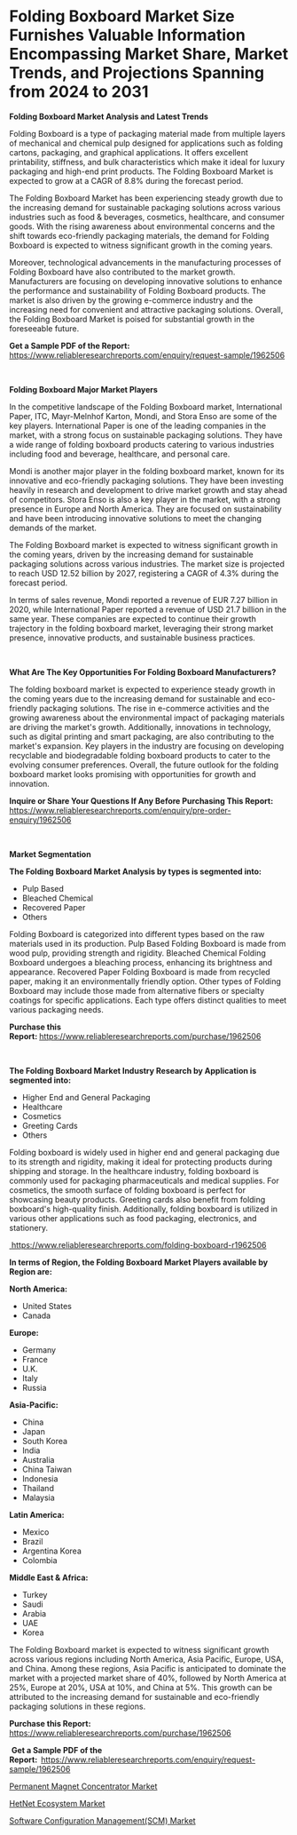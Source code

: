 <p><h1>Folding Boxboard Market Size Furnishes Valuable Information Encompassing Market Share, Market Trends, and Projections Spanning from 2024 to 2031</h1></p><p><strong>Folding Boxboard Market Analysis and Latest Trends</strong></p>
<p><p>Folding Boxboard is a type of packaging material made from multiple layers of mechanical and chemical pulp designed for applications such as folding cartons, packaging, and graphical applications. It offers excellent printability, stiffness, and bulk characteristics which make it ideal for luxury packaging and high-end print products. The Folding Boxboard Market is expected to grow at a CAGR of 8.8% during the forecast period.</p><p>The Folding Boxboard Market has been experiencing steady growth due to the increasing demand for sustainable packaging solutions across various industries such as food & beverages, cosmetics, healthcare, and consumer goods. With the rising awareness about environmental concerns and the shift towards eco-friendly packaging materials, the demand for Folding Boxboard is expected to witness significant growth in the coming years.</p><p>Moreover, technological advancements in the manufacturing processes of Folding Boxboard have also contributed to the market growth. Manufacturers are focusing on developing innovative solutions to enhance the performance and sustainability of Folding Boxboard products. The market is also driven by the growing e-commerce industry and the increasing need for convenient and attractive packaging solutions. Overall, the Folding Boxboard Market is poised for substantial growth in the foreseeable future.</p></p>
<p><strong>Get a Sample PDF of the Report:&nbsp;</strong> <a href="https://www.reliableresearchreports.com/enquiry/request-sample/1962506">https://www.reliableresearchreports.com/enquiry/request-sample/1962506</a></p>
<p>&nbsp;</p>
<p><strong>Folding Boxboard Major Market Players</strong></p>
<p><p>In the competitive landscape of the Folding Boxboard market, International Paper, ITC, Mayr-Melnhof Karton, Mondi, and Stora Enso are some of the key players. International Paper is one of the leading companies in the market, with a strong focus on sustainable packaging solutions. They have a wide range of folding boxboard products catering to various industries including food and beverage, healthcare, and personal care.</p><p>Mondi is another major player in the folding boxboard market, known for its innovative and eco-friendly packaging solutions. They have been investing heavily in research and development to drive market growth and stay ahead of competitors. Stora Enso is also a key player in the market, with a strong presence in Europe and North America. They are focused on sustainability and have been introducing innovative solutions to meet the changing demands of the market.</p><p>The Folding Boxboard market is expected to witness significant growth in the coming years, driven by the increasing demand for sustainable packaging solutions across various industries. The market size is projected to reach USD 12.52 billion by 2027, registering a CAGR of 4.3% during the forecast period.</p><p>In terms of sales revenue, Mondi reported a revenue of EUR 7.27 billion in 2020, while International Paper reported a revenue of USD 21.7 billion in the same year. These companies are expected to continue their growth trajectory in the folding boxboard market, leveraging their strong market presence, innovative products, and sustainable business practices.</p></p>
<p>&nbsp;</p>
<p><strong>What Are The Key Opportunities For Folding Boxboard Manufacturers?</strong></p>
<p><p>The folding boxboard market is expected to experience steady growth in the coming years due to the increasing demand for sustainable and eco-friendly packaging solutions. The rise in e-commerce activities and the growing awareness about the environmental impact of packaging materials are driving the market's growth. Additionally, innovations in technology, such as digital printing and smart packaging, are also contributing to the market's expansion. Key players in the industry are focusing on developing recyclable and biodegradable folding boxboard products to cater to the evolving consumer preferences. Overall, the future outlook for the folding boxboard market looks promising with opportunities for growth and innovation.</p></p>
<p><strong>Inquire or Share Your Questions If Any Before Purchasing This Report:</strong> <a href="https://www.reliableresearchreports.com/enquiry/pre-order-enquiry/1962506">https://www.reliableresearchreports.com/enquiry/pre-order-enquiry/1962506</a></p>
<p>&nbsp;</p>
<p><strong>Market Segmentation</strong></p>
<p><strong>The Folding Boxboard Market Analysis by types is segmented into:</strong></p>
<p><ul><li>Pulp Based</li><li>Bleached Chemical</li><li>Recovered Paper</li><li>Others</li></ul></p>
<p><p>Folding Boxboard is categorized into different types based on the raw materials used in its production. Pulp Based Folding Boxboard is made from wood pulp, providing strength and rigidity. Bleached Chemical Folding Boxboard undergoes a bleaching process, enhancing its brightness and appearance. Recovered Paper Folding Boxboard is made from recycled paper, making it an environmentally friendly option. Other types of Folding Boxboard may include those made from alternative fibers or specialty coatings for specific applications. Each type offers distinct qualities to meet various packaging needs.</p></p>
<p><strong>Purchase this Report:&nbsp;</strong><a href="https://www.reliableresearchreports.com/purchase/1962506">https://www.reliableresearchreports.com/purchase/1962506</a></p>
<p>&nbsp;</p>
<p><strong>The Folding Boxboard Market Industry Research by Application is segmented into:</strong></p>
<p><ul><li>Higher End and General Packaging</li><li>Healthcare</li><li>Cosmetics</li><li>Greeting Cards</li><li>Others</li></ul></p>
<p><p>Folding boxboard is widely used in higher end and general packaging due to its strength and rigidity, making it ideal for protecting products during shipping and storage. In the healthcare industry, folding boxboard is commonly used for packaging pharmaceuticals and medical supplies. For cosmetics, the smooth surface of folding boxboard is perfect for showcasing beauty products. Greeting cards also benefit from folding boxboard's high-quality finish. Additionally, folding boxboard is utilized in various other applications such as food packaging, electronics, and stationery.</p></p>
<p><a href="https://www.reliableresearchreports.com/folding-boxboard-r1962506">&nbsp;https://www.reliableresearchreports.com/folding-boxboard-r1962506</a></p>
<p><strong>In terms of Region, the Folding Boxboard Market Players available by Region are:</strong></p>
<p>
    <p> <strong> North America: </strong>
        <ul>
            <li>United States</li>
            <li>Canada</li>
        </ul>
        </p> 
    <p> <strong> Europe: </strong>
        <ul>
            <li>Germany</li>
            <li>France</li>
            <li>U.K.</li>
            <li>Italy</li>
            <li>Russia</li>
        </ul>
        </p> 
    <p> <strong> Asia-Pacific: </strong>
        <ul>
            <li>China</li>
            <li>Japan</li>
            <li>South Korea</li>
            <li>India</li>
            <li>Australia</li>
            <li>China Taiwan</li>
            <li>Indonesia</li>
            <li>Thailand</li>
            <li>Malaysia</li>
        </ul>
        </p> 
    <p> <strong> Latin America: </strong>
        <ul>
            <li>Mexico</li>
            <li>Brazil</li>
            <li>Argentina Korea</li>
            <li>Colombia</li>
        </ul>
        </p> 
    <p> <strong> Middle East & Africa: </strong>
        <ul>
            <li>Turkey</li>
            <li>Saudi</li>
            <li>Arabia</li>
            <li>UAE</li>
            <li>Korea</li>
        </ul>
    </p>
    </p>
<p><p>The Folding Boxboard market is expected to witness significant growth across various regions including North America, Asia Pacific, Europe, USA, and China. Among these regions, Asia Pacific is anticipated to dominate the market with a projected market share of 40%, followed by North America at 25%, Europe at 20%, USA at 10%, and China at 5%. This growth can be attributed to the increasing demand for sustainable and eco-friendly packaging solutions in these regions.</p></p>
<p><strong>Purchase this Report: </strong><a href="https://www.reliableresearchreports.com/purchase/1962506">https://www.reliableresearchreports.com/purchase/1962506</a></p>
<p>&nbsp;<strong>Get a Sample PDF of the Report:&nbsp;&nbsp;</strong><a href="https://www.reliableresearchreports.com/enquiry/request-sample/1962506">https://www.reliableresearchreports.com/enquiry/request-sample/1962506</a></p>
<p><strong></strong></p>
<p><p><a href="https://issuu.com/reportprime-2/docs/permanent-magnet-concentrator-market-size-2030.ppt">Permanent Magnet Concentrator Market</a></p><p><a href="https://github.com/ajiariaa/Market-Research-Report-List-1/blob/main/hetnet-ecosystem-market.md">HetNet Ecosystem Market</a></p><p><a href="https://github.com/sarohimweaach77/Market-Research-Report-List-1/blob/main/software-configuration-managementscm-market.md">Software Configuration Management(SCM) Market</a></p></p>
